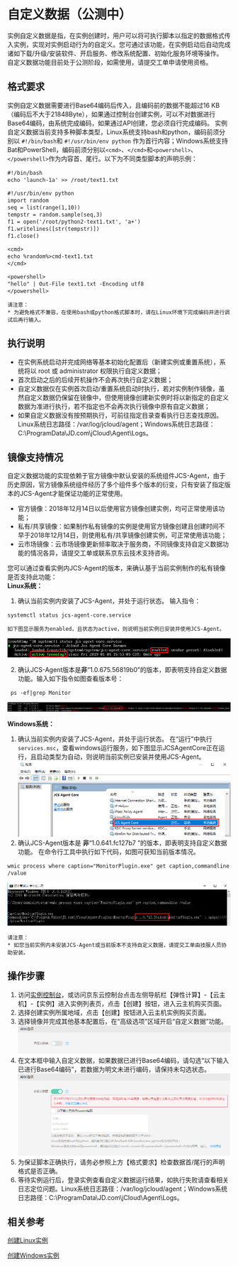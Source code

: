 # 自定义数据（公测中）

实例自定义数据是指，在实例创建时，用户可以将可执行脚本以指定的数据格式传入实例，实现对实例启动行为的自定义。您可通过该功能，在实例启动后自动完成诸如下载/升级/安装软件、开启服务、修改系统配置、初始化服务环境等操作。
自定义数据功能目前处于公测阶段，如需使用，请提交工单申请使用资格。

## 格式要求
实例自定义数据需要进行Base64编码后传入，且编码前的数据不能超过16 KB（编码后不大于21848Byte），如果通过控制台创建实例，可以不对数据进行Base64编码，由系统完成编码，如果通过API创建，您必须自行完成编码。
实例自定义数据当前支持多种脚本类型，Linux系统支持bash和python，编码前须分别以 `#!/bin/bash`和 `#!/usr/bin/env python` 作为首行内容；Windows系统支持Bat和PowerShell，编码前须分别以`<cmd>`、`</cmd>`和`<powershell>`、`</powershell>`作为内容首、尾行。以下为不同类型脚本的声明示例：
```
#!/bin/bash 
echo 'launch-1a' >> /root/text1.txt
```
```
#!/usr/bin/env python
import random
seq = list(range(1,10))
tempstr = random.sample(seq,3)
f1 = open('/root/python2-text1.txt', 'a+')
f1.writelines([str(tempstr)])
f1.close()
```
```
<cmd>
echo %random%>cmd-text1.txt
</cmd>
```
```
<powershell>
"hello" | Out-File text1.txt -Encoding utf8
</powershell>
```

    请注意：
	* 为避免格式不兼容，在使用bash或python格式脚本时，请在Linux环境下完成编码并进行调试后再行输入。


## 执行说明
* 在实例系统启动并完成网络等基本初始化配置后（新建实例或重置系统），系统将以 root 或 administrator 权限执行自定义数据；
* 首次启动之后的后续开机操作不会再次执行自定义数据；
* 自定义数据仅在实例首次启动/重置系统启动时执行，若对实例制作镜像，虽然自定义数据仍保留在镜像中，但使用镜像创建新实例时将以新指定的自定义数据为准进行执行，若不指定也不会再次执行镜像中原有自定义数据；
* 如果自定义数据没有按预期执行，可前往指定目录查看执行日志查找原因。Linux系统日志路径：/var/log/jcloud/agent；Windows系统日志路径：C:\ProgramData\JD.com\jCloud\Agent\Logs。

<div id=image-support></div>

## 镜像支持情况
自定义数据功能的实现依赖于官方镜像中默认安装的系统组件JCS-Agent，由于历史原因，官方镜像系统组件经历了多个组件多个版本的衍变，只有安装了指定版本的JCS-Agent才能保证功能的正常使用。
* 官方镜像：2018年12月14日以后使用官方镜像创建实例，均可正常使用该功能；
* 私有/共享镜像：如果制作私有镜像的实例是使用官方镜像创建且创建时间不早于2018年12月14日，则使用私有/共享镜像创建实例，可正常使用该功能；
* 云市场镜像：云市场镜像更新频率取决于服务商，不同镜像支持自定义数据功能的情况各异，请提交工单或联系京东云技术支持咨询。

您可以通过查看实例内JCS-Agent的版本，来确认基于当前实例制作的私有镜像是否支持此功能：<br>
**Linux系统：**
1. 确认当前实例内安装了JCS-Agent，并处于运行状态。
输入指令：
```
systemctl status jcs-agent-core.service
```
    如下图显示服务为enabled，且状态为active，则说明当前实例已安装并使用JCS-Agent。
![](../../../../../image/vm/Operation-Guide-Instance-userdata1.png)

2. 确认JCS-Agent版本是**非**“1.0.675.56819b0”的版本，即表明支持自定义数据功能。输入如下指令如图查看版本号：
```
 ps -ef|grep Monitor
```
![](../../../../../image/vm/Operation-Guide-Instance-userdata2.png)

**Windows系统：**
1. 确认当前实例内安装了JCS-Agent，并处于运行状态。
    在“运行”中执行`services.msc`，查看windows运行服务，如下图显示JCSAgentCore正在运行，且启动类型为自动，则说明当前实例已安装并使用JCS-Agent。
![](../../../../../image/vm/Operation-Guide-Instance-userdata3.png)
2. 确认JCS-Agent版本是 **非**“1.0.641.fc127b7 ”的版本，即表明支持自定义数据功能。
    在命令行工具中执行如下代码，如图可获知当前版本情况。
```
wmic process where caption="MonitorPlugin.exe" get caption,commandline /value
```
![](../../../../../image/vm/Operation-Guide-Instance-userdata4.png)

	请注意：
	* 如您当前实例内未安装JCS-Agent或当前版本不支持自定义数据，请提交工单由技服人员协助安装。

## 操作步骤
1. 访问[实例控制台](https://cns-console.jdcloud.com/host/compute/list)，或访问京东云控制台点击左侧导航栏【弹性计算】-【云主机】-【实例】进入实例列表页，点击【创建】按钮，进入云主机购买页面。
2. 选择创建实例所属地域，点击【创建】按钮进入云主机实例购买页面。
3. 选择镜像并完成其他基本配置后，在“高级选项”区域开启“自定义数据”功能。
![](../../../../../image/vm/Operation-Guide-Instance-userdata5.png)
4. 在文本框中输入自定义数据，如果数据已进行Base64编码，请勾选“以下输入已进行Base64编码”，若数据为明文未进行编码，请保持未勾选状态。
![](../../../../../image/vm/Operation-Guide-Instance-userdata6.png)
5. 为保证脚本正确执行，请务必参照上方【格式要求】检查数据首/尾行的声明格式是否正确。
6. 等待实例运行后，登录实例查看自定义数据运行结果，如执行失败请查看相关日志定位问题。Linux系统日志路径：/var/log/jcloud/agent；Windows系统日志路径：C:\ProgramData\JD.com\jCloud\Agent\Logs。




## 相关参考

[创建Linux实例](https://docs.jdcloud.com/virtual-machines/create-linux-instance)

[创建Windows实例](http://docs.jdcloud.com/virtual-machines/create-windows-instance)

